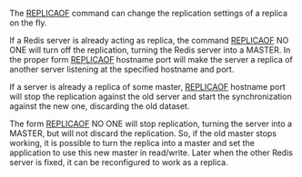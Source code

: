 The [REPLICAOF](/commands/replicaof) command can change the replication settings of a replica on the fly.

If a Redis server is already acting as replica, the command [REPLICAOF](/commands/replicaof) NO ONE will turn off the replication, turning the Redis server into a MASTER.  In the proper form [REPLICAOF](/commands/replicaof) hostname port will make the server a replica of another server listening at the specified hostname and port.

If a server is already a replica of some master, [REPLICAOF](/commands/replicaof) hostname port will stop the replication against the old server and start the synchronization against the new one, discarding the old dataset.

The form [REPLICAOF](/commands/replicaof) NO ONE will stop replication, turning the server into a MASTER, but will not discard the replication. So, if the old master stops working, it is possible to turn the replica into a master and set the application to use this new master in read/write. Later when the other Redis server is fixed, it can be reconfigured to work as a replica.

